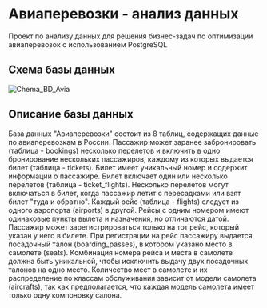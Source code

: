 # Авиаперевозки - анализ данных
Проект по анализу данных для решения бизнес-задач по оптимизации авиаперевозок с использованием PostgreSQL
## Схема базы данных
![Chema_BD_Avia](https://user-images.githubusercontent.com/48159532/188158778-5da42df5-bc61-49d8-ad5e-30adddc823ac.png)
## Описание базы данных
База данных "Авиаперевозки" состоит из 8 таблиц, содержащих данные по авиаперевозкам в России.
Пассажир может заранее забронировать (таблица - bookings) несколько перелетов и включить в одно бронирование нескольких пассажиров, каждому из которых выдается билет (таблица - tickets).
Билет имеет уникальный номер и содержит информации о пассажире.
Билет включает один или несколько перелетов (таблица - ticket_flights).  Несколько перелетов могут включаться в билет, когда пассажир летит с пересадками или взят билет "туда и обратно".
Каждый рейс (таблица - flights) следует из одного аэропорта (airports) в другой. Рейсы с одним номером имеют одинаковые пункты вылета и назначения, но отличаются датой.
Пассажир может зарегистрироваться только на тот рейс, который указан у него в билете. 
При регистрации на рейс пассажиру выдается посадочный талон (boarding_passes), в котором указано место в самолете (seats).
Комбинация номера рейса и места в самолете должна быть уникальной, чтобы исключить выдачу двух посадочных талонов на одно место.
Количество мест в самолете и их распределение по классам обслуживания зависит от модели самолета (aircrafts), так как предполагается, что каждая модель самолета имеет только одну компоновку салона. 
